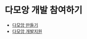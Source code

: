 # 다모앙 개발 참여하기 <badge type="info" text="완성되지 않은 문서" />

- [다모앙 만들기](https://damoang.net/makeang)
- [다모앙 개발지원](https://damoang.net/discord)
